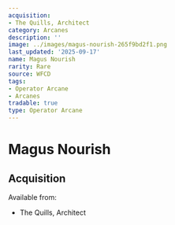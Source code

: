 ```yaml
---
acquisition:
- The Quills, Architect
category: Arcanes
description: ''
image: ../images/magus-nourish-265f9bd2f1.png
last_updated: '2025-09-17'
name: Magus Nourish
rarity: Rare
source: WFCD
tags:
- Operator Arcane
- Arcanes
tradable: true
type: Operator Arcane
---
```


# Magus Nourish

## Acquisition

Available from:
- The Quills, Architect

